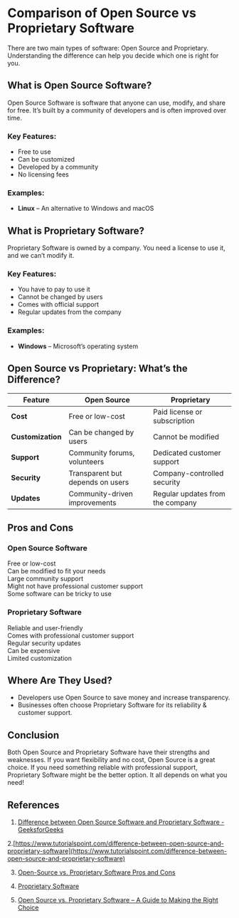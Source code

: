 # Comparison of Open Source vs Proprietary Software

There are two main types of software: Open Source and Proprietary. Understanding the difference can help you decide which one is right for you.

## What is Open Source Software?

Open Source Software is software that anyone can use, modify, and share for free. It’s built by a community of developers and is often improved over time.

### Key Features:

- Free to use
- Can be customized
- Developed by a community
- No licensing fees

### Examples:

- **Linux** – An alternative to Windows and macOS

## What is Proprietary Software?

Proprietary Software is owned by a company. You need a license to use it, and we can’t modify it.

### Key Features:

- You have to pay to use it
- Cannot be changed by users
- Comes with official support
- Regular updates from the company

### Examples:

- **Windows** – Microsoft’s operating system

## Open Source vs Proprietary: What’s the Difference?

| Feature         | Open Source                | Proprietary             |
|---------------|--------------------------|------------------------|
| **Cost**      | Free or low-cost          | Paid license or subscription |
| **Customization** | Can be changed by users | Cannot be modified |
| **Support**   | Community forums, volunteers | Dedicated customer support |
| **Security**  | Transparent but depends on users | Company-controlled security |
| **Updates**   | Community-driven improvements | Regular updates from the company |

## Pros and Cons
### Open Source Software

Free or low-cost  
Can be modified to fit your needs  
 Large community support  
Might not have professional customer support  
Some software can be tricky to use  

### Proprietary Software

Reliable and user-friendly  
Comes with professional customer support  
Regular security updates  
Can be expensive  
Limited customization  

## Where Are They Used?

- Developers use Open Source to save money and increase transparency.
- Businesses often choose Proprietary Software for its reliability & customer support.

## Conclusion

Both Open Source and Proprietary Software have their strengths and weaknesses. If you want flexibility and no cost, Open Source is a great choice. If you need something reliable with professional support, Proprietary Software might be the better option. It all depends on what you need!


## References

1. [Difference between Open Source Software and Proprietary Software - GeeksforGeeks](https://www.geeksforgeeks.org/difference-between-open-source-software-and-proprietary-software/?utm_source=chatgpt.com)

2.[https://www.tutorialspoint.com/difference-between-open-source-and-proprietary-software](https://www.tutorialspoint.com/difference-between-open-source-and-proprietary-software)

3. [Open-Source vs. Proprietary Software Pros and Cons](https://www.optimusinfo.com/downloads/white-paper/open-source-vs-proprietary-software-pros-and-cons.pdf)

4. [Proprietary Software](https://www.toppr.com/guides/computer-science/computer-fundamentals/open-source-concepts/proprietary-software/)
5. [Open Source vs. Proprietary Software – A Guide to Making the Right Choice](https://etraverse.com/blog/open-source-vs-proprietary-software/)
